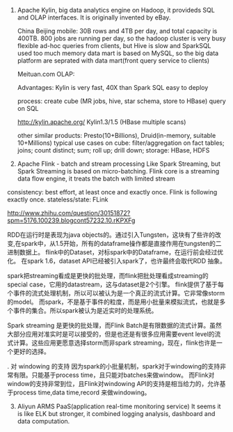 1. Apache Kylin, big data analytics engine on Hadoop, it provideds SQL and OLAP interfaces. It is originally invented by eBay.
    
    China Beijing mobile: 
    30B rows and 4TB per day, and total capacity is 400TB. 800 jobs are running per day, so the hadoop cluster is very busy
    flexible ad-hoc queries from clients, but Hive is slow and SparkSQL used too much memory
    data mart is based on MySQL, so the big data platform are seprated with data mart(front query service to clients)

    Meituan.com OLAP:
    
    Advantages:
    Kylin is very fast, 40X than Spark SQL
    easy to deploy
    
    process:
    create cube (MR jobs, hive, star schema, store to HBase)
    query on SQL
    
    http://kylin.apache.org/   Kylin1.3/1.5 (HBase multiple scans)
    
    other similar products: Presto(10+Billions), Druid(in-memory, suitable 10+Millions)
    typical use cases on cube: filter/aggregation on fact tables; joins; count distinct; sum; roll up; drill down;
    storage: HBase, HDFS
    
    

2. Apache Flink - batch and stream processing
Like Spark Streaming, but Spark Streaming is based on micro-batching.
Flink core is a streaming data flow engine, it treats the batch with limited stream

consistency: best effort, at least once and exactly once. Flink is following exactly once.
stateless/state: FLink

http://www.zhihu.com/question/30151872?spm=5176.100239.blogcont57232.10.rKPXFg

RDD在运行时是表现为java objects的。通过引入Tungsten，这块有了些许的改变,在spark中，从1.5开始，所有的dataframe操作都是直接作用在tungsten的二进制数据上。
flink中的Dataset，对标spark中的Dataframe，在运行前会经过优化。
在spark 1.6，dataset API已经被引入spark了，也许最终会取代RDD 抽象。

spark把streaming看成是更快的批处理，而flink把批处理看成streaming的special case，它用的datastream，这与dataset是2个引擎。 flink提供了基于每个事件的流式处理机制，所以可以被认为是一个真正的流式计算。它非常像storm的model。
而spark，不是基于事件的粒度，而是用小批量来模拟流式，也就是多个事件的集合。所以spark被认为是近实时的处理系统。

Spark streaming 是更快的批处理，而Flink Batch是有限数据的流式计算。虽然大部分应用对准实时是可以接受的，但是也还是有很多应用需要event level的流式计算。这些应用更愿意选择storm而非spark streaming，现在，flink也许是一个更好的选择。

. 对 windowing 的支持
因为spark的小批量机制，spark对于windowing的支持非常有限。只能基于process time，且只能对batches来做window。
而Flink对window的支持非常到位，且Flink对windowing API的支持是相当给力的，允许基于process time,data time,record 来做windowing。

3. Aliyun ARMS PaaS(application real-time monitoring service)
It seems it is like ELK but stronger, it combined logging analysis, dashboard and data computation.


